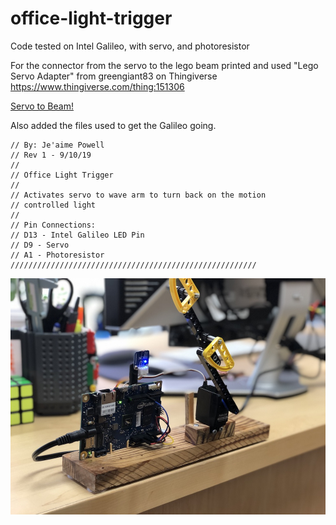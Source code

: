 # office-light-trigger
Code tested on Intel Galileo, with servo, and photoresistor

For the connector from the servo to the lego beam printed and used "Lego Servo Adapter" from greengiant83 on Thingiverse
https://www.thingiverse.com/thing:151306

[Servo to Beam!](https://cdn.thingiverse.com/renders/e0/be/ca/80/d0/Lego_Servo_Arm_preview_tiny.jpg)

Also added the files used to get the Galileo going.

```///////////////////////////////////////////////////////
// By: Je'aime Powell 
// Rev 1 - 9/10/19
//
// Office Light Trigger
//
// Activates servo to wave arm to turn back on the motion
// controlled light
//
// Pin Connections:
// D13 - Intel Galileo LED Pin
// D9 - Servo
// A1 - Photoresistor
///////////////////////////////////////////////////////
```

![Working Picture](IMG_4973.jpg "Working on Desk")



